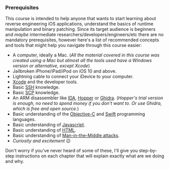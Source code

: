 ### Prerequisites

This course is intended to help anyone that wants to start learning about reverse engineering iOS applications, understand the basics of runtime manipulation and binary patching. Since its target audience is beginners and _maybe_ intermediate researchers/developers/engineers/etc there are no mandatory prerequisites, however here's a list of recommended concepts and tools that might help you navigate through this course easier:

- A computer, ideally a Mac. (_All the material covered in this course was created using a Mac but almost all the tools used have a Windows version or alternative, except Xcode_)
- Jailbroken iPhone/iPad/iPod on iOS 10 and above.
- Lightning cable to connect your iDevice to your computer.
- [Xcode](https://developer.apple.com/xcode/) and the developer tools.
- Basic [SSH](https://en.wikipedia.org/wiki/Secure_Shell) knowledge.
- Basic [SCP](https://en.wikipedia.org/wiki/Secure_copy) knowledge.
- An ARM disassembler like [IDA](https://www.hex-rays.com/products/ida/), [Hopper](https://www.hopperapp.com/) or [Ghidra](https://ghidra-sre.org/). (_Hopper's trial version is enough, no need to spend money if you don't want to. Or use Ghidra, which is free and open source._)
- Basic understanding of the [Objective-C](https://en.wikipedia.org/wiki/Objective-C) and [Swift](https://en.wikipedia.org/wiki/Swift_programming_language) programming languages.
- Basic understanding of [Javascript](https://en.wikipedia.org/wiki/JavaScript).
- Basic understanding of [HTML](https://en.wikipedia.org/wiki/HTML).
- Basic understanding of [Man-in-the-Middle attacks](https://en.wikipedia.org/wiki/Man-in-the-middle_attack).
- _Curiosity and excitement_ 😉

Don't worry if you've never heard of some of these, I'll give you step-by-step instructions on each chapter that will explain exactly what are we doing and why.
